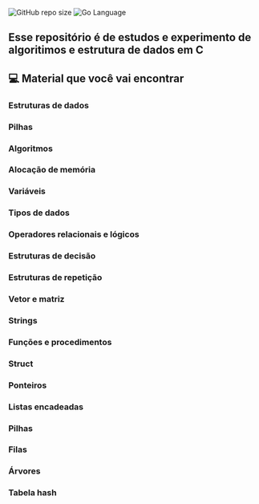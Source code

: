 
![GitHub repo size](https://img.shields.io/github/repo-size/iuricode/README-template?style=for-the-badge)
![Go Language](https://img.shields.io/badge/C-00ADD8?style=for-the-badge&logo=&logoColor=white)

## Esse repositório é de estudos e experimento de algoritimos e estrutura de dados em C

## 💻 Material que você vai encontrar

### Estruturas de dados

### Pilhas

### Algoritmos

### Alocação de memória

### Variáveis

### Tipos de dados

### Operadores relacionais e lógicos

### Estruturas de decisão

### Estruturas de repetição

### Vetor e matriz

### Strings

### Funções e procedimentos

### Struct

### Ponteiros

### Listas encadeadas

### Pilhas

### Filas

### Árvores

### Tabela hash
